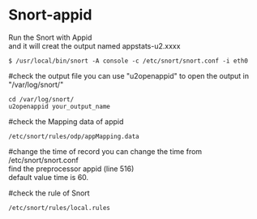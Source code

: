 # Snort-appid
Run the Snort with Appid  
and it will creat the output named appstats-u2.xxxx  
```
$ /usr/local/bin/snort -A console -c /etc/snort/snort.conf -i eth0
```

#check the output file
you can use "u2openappid" to open the output in "/var/log/snort/"
```
cd /var/log/snort/
u2openappid your_output_name
```

#check the Mapping data of appid
```
/etc/snort/rules/odp/appMapping.data
```

#change the time of record
you can change the time from /etc/snort/snort.conf  
find the preprocessor appid (line 516)  
default value time is 60.  

#check the rule of Snort
```
/etc/snort/rules/local.rules
```

